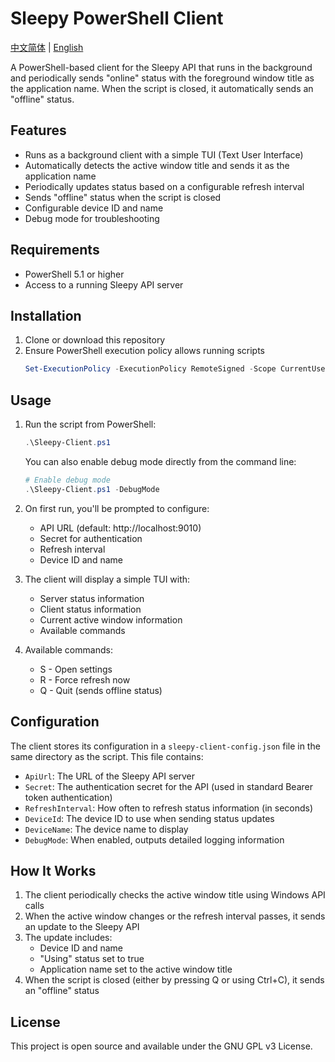 # Sleepy PowerShell Client

[中文简体](README_zh.md) | [English](README.md)

A PowerShell-based client for the Sleepy API that runs in the background and periodically sends "online" status with the foreground window title as the application name. When the script is closed, it automatically sends an "offline" status.

## Features

- Runs as a background client with a simple TUI (Text User Interface)
- Automatically detects the active window title and sends it as the application name
- Periodically updates status based on a configurable refresh interval
- Sends "offline" status when the script is closed
- Configurable device ID and name
- Debug mode for troubleshooting

## Requirements

- PowerShell 5.1 or higher
- Access to a running Sleepy API server

## Installation

1. Clone or download this repository
2. Ensure PowerShell execution policy allows running scripts
   ```powershell
   Set-ExecutionPolicy -ExecutionPolicy RemoteSigned -Scope CurrentUser
   ```

## Usage

1. Run the script from PowerShell:
   ```powershell
   .\Sleepy-Client.ps1
   ```

   You can also enable debug mode directly from the command line:
   ```powershell
   # Enable debug mode
   .\Sleepy-Client.ps1 -DebugMode
   ```

2. On first run, you'll be prompted to configure:
   - API URL (default: http://localhost:9010)
   - Secret for authentication
   - Refresh interval
   - Device ID and name

3. The client will display a simple TUI with:
   - Server status information
   - Client status information
   - Current active window information
   - Available commands

4. Available commands:
   - S - Open settings
   - R - Force refresh now
   - Q - Quit (sends offline status)

## Configuration

The client stores its configuration in a `sleepy-client-config.json` file in the same directory as the script. This file contains:

- `ApiUrl`: The URL of the Sleepy API server
- `Secret`: The authentication secret for the API (used in standard Bearer token authentication)
- `RefreshInterval`: How often to refresh status information (in seconds)
- `DeviceId`: The device ID to use when sending status updates
- `DeviceName`: The device name to display
- `DebugMode`: When enabled, outputs detailed logging information

## How It Works

1. The client periodically checks the active window title using Windows API calls
2. When the active window changes or the refresh interval passes, it sends an update to the Sleepy API
3. The update includes:
   - Device ID and name
   - "Using" status set to true
   - Application name set to the active window title
4. When the script is closed (either by pressing Q or using Ctrl+C), it sends an "offline" status

## License

This project is open source and available under the GNU GPL v3 License.
